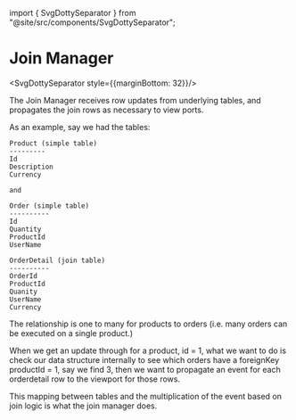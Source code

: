 import { SvgDottySeparator } from "@site/src/components/SvgDottySeparator";

# Join Manager

<SvgDottySeparator style={{marginBottom: 32}}/>

The Join Manager receives row updates from underlying tables, and propagates the join rows as necessary to view ports.

As an example, say we had the tables:

```
Product (simple table)
---------
Id
Description
Currency

and

Order (simple table)
----------
Id
Quantity
ProductId
UserName

OrderDetail (join table)
----------
OrderId
ProductId
Quanity
UserName
Currency
```

The relationship is one to many for products to orders (i.e. many orders can be executed on a single product.)

When we get an update through for a product, id = 1, what we want to do is check our data structure internally to see which orders
have a foreignKey productId = 1, say we find 3, then we want to propagate an event for each orderdetail row to the viewport for those rows.

This mapping between tables and the multiplication of the event based on join logic is what the join manager does.
